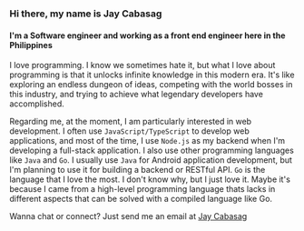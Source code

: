 ### Hi there, my name is Jay Cabasag

#### I'm a Software engineer and working as a front end engineer here in the Philippines

I love programming. I know we sometimes hate it, but what I love about programming is that it unlocks infinite knowledge in this modern era. It's like exploring an endless dungeon of ideas, competing with the world bosses in this industry, and trying to achieve what legendary developers have accomplished.

Regarding me, at the moment, I am particularly interested in web development. I often use `JavaScript/TypeScript` to develop web applications, and most of the time, I use `Node.js` as my backend when I'm developing a full-stack application. I also use other programming languages like `Java` and `Go`. I usually use `Java` for Android application development, but I'm planning to use it for building a backend or RESTful API. `Go` is the language that I love the most. I don't know why, but I just love it. Maybe it's because I came from a high-level programming language thats lacks in different aspects that can be solved with a compiled language like Go.

Wanna chat or connect? Just send me an email at [Jay Cabasag](https://mail.google.com/mail/?view=cm&to=jaycabasag1999@gmail.com)
